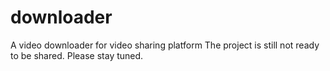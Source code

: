 # downloader
A video downloader for video sharing platform
The project is still not ready to be shared. Please stay tuned.
